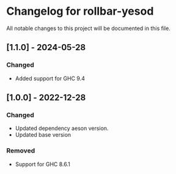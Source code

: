 # Changelog for rollbar-yesod

All notable changes to this project will be documented in this file.

## [1.1.0] - 2024-05-28

### Changed
- Added support for GHC 9.4

## [1.0.0] - 2022-12-28

### Changed

- Updated dependency aeson version.
- Updated base version

### Removed

- Support for GHC 8.6.1
